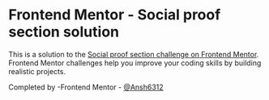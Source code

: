 # Frontend Mentor - Social proof section solution

This is a solution to the [Social proof section challenge on Frontend Mentor](https://www.frontendmentor.io/challenges/social-proof-section-6e0qTv_bA). Frontend Mentor challenges help you improve your coding skills by building realistic projects.

Completed by
-Frontend Mentor - [@Ansh6312](https://www.frontendmentor.io/profile/Ansh6312)
